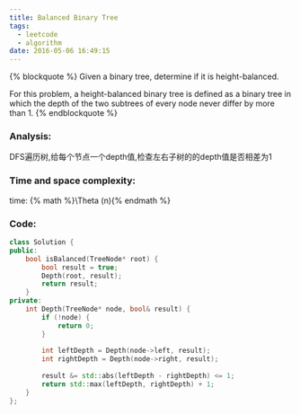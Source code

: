 ```yaml
---
title: Balanced Binary Tree
tags:
  - leetcode
  - algorithm
date: 2016-05-06 16:49:15
---
```

{% blockquote %}
Given a binary tree, determine if it is height-balanced.

For this problem, a height-balanced binary tree is defined as a binary tree in which the depth of the two subtrees of every node never differ by more than 1.
{% endblockquote %}
<!-- more -->
### Analysis:
DFS遍历树,给每个节点一个depth值,检查左右子树的的depth值是否相差为1
### Time and space complexity:
time: {% math %}\Theta (n){% endmath %}
### Code:
```cpp
class Solution {
public:
    bool isBalanced(TreeNode* root) {
        bool result = true;
        Depth(root, result);
        return result;
    }
private:
    int Depth(TreeNode* node, bool& result) {
        if (!node) {
            return 0;
        }
        
        int leftDepth = Depth(node->left, result);
        int rightDepth = Depth(node->right, result);
        
        result &= std::abs(leftDepth - rightDepth) <= 1;
        return std::max(leftDepth, rightDepth) + 1;
    }
};
```
